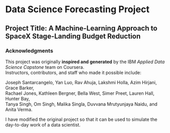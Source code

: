 # Data Science Forecasting Project
## Project Title: A Machine-Learning Approach to SpaceX Stage-Landing Budget Reduction

### Acknowledgments
This project was originally **inspired and generated** by the IBM *Applied Data Science Capstone* team on Coursera.  
Instructors, contributors, and staff who made it possible include:  

Joseph Santarcangelo, Yan Luo, Rav Ahuja, Lakshmi Holla, Azim Hirjani, Grace Barker,  
Rachael Jones, Kathleen Bergner, Bella West, Simer Preet, Lauren Hall, Hunter Bay,  
Tanya Singh, Om Singh, Malika Singla, Duvvana Mrutyunjaya Naidu, and Anita Verma.  

I have modified the original project so that it can be used to simulate the day-to-day work of a data scientist.
